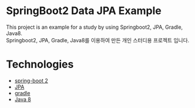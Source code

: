 # SpringBoot2 Data JPA Example

This project is an example for a study by using Springboot2, JPA, Gradle, Java8.<br>
Springboot2, JPA, Gradle, Java8를 이용하여 만든 개인 스터디용 프로젝트 입니다.

# Technologies
* [spring-boot 2](https://spring.io/projects/spring-boot)
* [JPA](https://spring.io/projects/spring-data-jpa)
* [gradle](https://gradle.org/)
* [Java 8](http://java.oracle.com)

